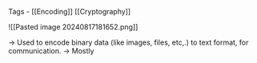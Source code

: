Tags - [[Encoding]] [[Cryptography]]

![[Pasted image 20240817181652.png]]

-> Used to encode binary data (like images, files, etc,.) to text format, for communication. 
-> Mostly 